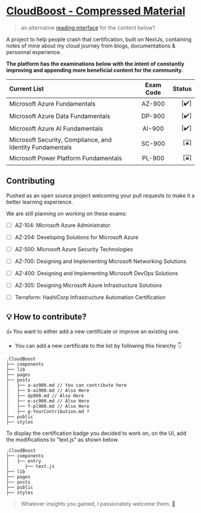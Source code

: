 # [CloudBoost - Compressed Material](https://cloud.itzyahya.tech)
> an alternative [reading interface](https://y4hya4.github.io/CloudBoost/) for the content below?

 A project to help people crash that certification, built on NextJs, containing notes of mine about my cloud journey from blogs, documentations & personnal experience.
 
 **The platform has the examinations below with the intent of constantly improving and appending more beneficial content for the community.**

| Current List  | Exam Code  | Status |
|:-------- |:--------:| --------:|
| Microsoft Azure Fundamentals      |  AZ-900   |     [✔️] |
| Microsoft Azure Data Fundamentals      |   DP-900   |     [✔️] |
| Microsoft Azure AI Fundamentals      |  AI-900   |     [✔️] |
| Microsoft Security, Compliance, and Identity Fundamentals       |   SC-900   |     [⌛️] |
| Microsoft Power Platform Fundamentals      |   PL-900   |     [⌛️] |

## Contributing
Pushed as an open source project welcoming your pull requests to make it a better learning experience.

We are still planning on working on these exams:
 - [ ] AZ-104: Microsoft Azure Administrator 
 - [ ] AZ-204: Developing Solutions for Microsoft Azure 
 - [ ] AZ-500: Microsoft Azure Security Technologies  
 - [ ] AZ-700: Designing and Implementing Microsoft Networking Solutions
 - [ ] AZ-400: Designing and Implementing Microsoft DevOps Solutions 
 - [ ] AZ-305: Designing Microsoft Azure Infrastructure Solutions 
 - [ ] Terraform: HashiCorp Infrastructure Automation Certification 


##  :bulb: How to contribute?
👍 You want to either add a new certificate or improve an existing one. 
- You can add a new certificate to the list by following this hirarchy 👇

 
``` 
.CloudBoost
├── components
├── lib
├── pages
├── posts
│   ├── a-az900.md // You can contribute here
│   ├── b-ai900.md // Also Here
│   ├── dp900.md // Also Here
│   ├── e-sc900.md // Also Here
│   ├── f-pl900.md // Also Here
│   ├── g-YourContribution.md ?
├── public
├── styles
```

To display the certification badge you decided to work on, on the UI, add the modifications to "text.js" as shown below.
``` 
.CloudBoost
├── components
│   ├── entry
│      ├── text.js
├── lib
├── pages
├── posts
├── public
├── styles
```

> Whatever insights you gained, I passionately welcome them. :tada:




